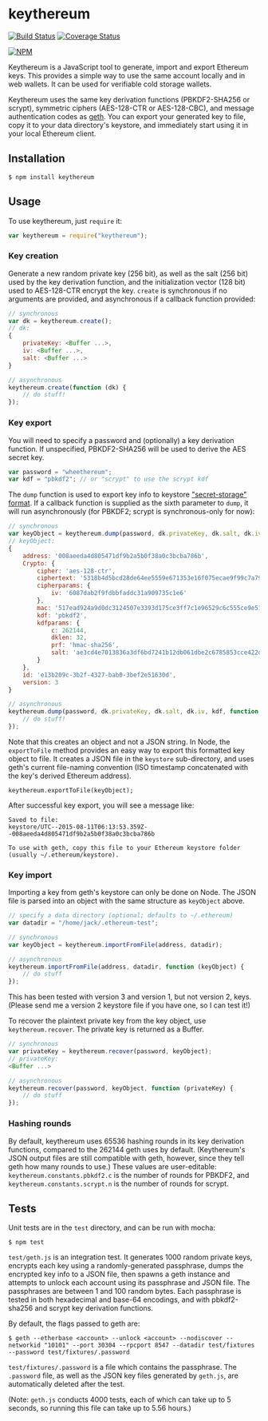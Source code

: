 keythereum
==========

[![Build Status](https://travis-ci.org/AugurProject/keythereum.svg?branch=master)](https://travis-ci.org/AugurProject/keythereum)
[![Coverage Status](https://coveralls.io/repos/AugurProject/keythereum/badge.svg?branch=master&service=github)](https://coveralls.io/github/AugurProject/keythereum?branch=master)

[![NPM](https://nodei.co/npm/keythereum.png)](https://nodei.co/npm/keythereum/)

Keythereum is a JavaScript tool to generate, import and export Ethereum keys.  This provides a simple way to use the same account locally and in web wallets.  It can be used for verifiable cold storage wallets.

Keythereum uses the same key derivation functions (PBKDF2-SHA256 or scrypt), symmetric ciphers (AES-128-CTR or AES-128-CBC), and message authentication codes as [geth](https://github.com/ethereum/go-ethereum).  You can export your generated key to file, copy it to your data directory's keystore, and immediately start using it in your local Ethereum client.

Installation
------------

    $ npm install keythereum

Usage
-----

To use keythereum, just `require` it:
```javascript
var keythereum = require("keythereum");
```

### Key creation

Generate a new random private key (256 bit), as well as the salt (256 bit) used by the key derivation function, and the initialization vector (128 bit) used to AES-128-CTR encrypt the key.  `create` is synchronous if no arguments are provided, and asynchronous if a callback function provided:
```javascript
// synchronous
var dk = keythereum.create();
// dk:
{
    privateKey: <Buffer ...>,
    iv: <Buffer ...>,
    salt: <Buffer ...>
}

// asynchronous
keythereum.create(function (dk) {
    // do stuff!
});
```

### Key export

You will need to specify a password and (optionally) a key derivation function.  If unspecified, PBKDF2-SHA256 will be used to derive the AES secret key.
```javascript
var password = "wheethereum";
var kdf = "pbkdf2"; // or "scrypt" to use the scrypt kdf
```
The `dump` function is used to export key info to keystore ["secret-storage" format](https://github.com/ethereum/wiki/wiki/Web3-Secret-Storage-Definition).  If a callback function is supplied as the sixth parameter to `dump`, it will run asynchronously (for PBKDF2; scrypt is synchronous-only for now):
```javascript
// synchronous
var keyObject = keythereum.dump(password, dk.privateKey, dk.salt, dk.iv, kdf);
// keyObject:
{
    address: '008aeeda4d805471df9b2a5b0f38a0c3bcba786b',
    Crypto: {
        cipher: 'aes-128-ctr',
        ciphertext: '5318b4d5bcd28de64ee5559e671353e16f075ecae9f99c7a79a38af5f869aa46',
        cipherparams: {
            iv: '6087dab2f9fdbbfaddc31a909735c1e6'
        },
        mac: '517ead924a9d0dc3124507e3393d175ce3ff7c1e96529c6c555ce9e51205e9b2',
        kdf: 'pbkdf2',
        kdfparams: {
            c: 262144,
            dklen: 32,
            prf: 'hmac-sha256',
            salt: 'ae3cd4e7013836a3df6bd7241b12db061dbe2c6785853cce422d148a624ce0bd'
        }
    },
    id: 'e13b209c-3b2f-4327-bab0-3bef2e51630d',
    version: 3
}

// asynchronous
keythereum.dump(password, dk.privateKey, dk.salt, dk.iv, kdf, function (keyObject) {
    // do stuff!
});

```
Note that this creates an object and not a JSON string.  In Node, the `exportToFile` method provides an easy way to export this formatted key object to file.  It creates a JSON file in the `keystore` sub-directory, and uses geth's current file-naming convention (ISO timestamp concatenated with the key's derived Ethereum address).
```
keythereum.exportToFile(keyObject);
```
After successful key export, you will see a message like:
```
Saved to file:
keystore/UTC--2015-08-11T06:13:53.359Z--008aeeda4d805471df9b2a5b0f38a0c3bcba786b

To use with geth, copy this file to your Ethereum keystore folder
(usually ~/.ethereum/keystore).
```

### Key import

Importing a key from geth's keystore can only be done on Node.  The JSON file is parsed into an object with the same structure as `keyObject` above.
```javascript
// specify a data directory (optional; defaults to ~/.ethereum)
var datadir = "/home/jack/.ethereum-test";

// synchronous
var keyObject = keythereum.importFromFile(address, datadir);

// asynchronous
keythereum.importFromFile(address, datadir, function (keyObject) {
    // do stuff
});
```
This has been tested with version 3 and version 1, but not version 2, keys.  (Please send me a version 2 keystore file if you have one, so I can test it!)

To recover the plaintext private key from the key object, use `keythereum.recover`.  The private key is returned as a Buffer.
```javascript
// synchronous
var privateKey = keythereum.recover(password, keyObject);
// privateKey:
<Buffer ...>

// asynchronous
keythereum.recover(password, keyObject, function (privateKey) {
    // do stuff
});
```

### Hashing rounds

By default, keythereum uses 65536 hashing rounds in its key derivation functions, compared to the 262144 geth uses by default.  (Keythereum's JSON output files are still compatible with geth, however, since they tell geth how many rounds to use.)  These values are user-editable: `keythereum.constants.pbkdf2.c` is the number of rounds for PBKDF2, and `keythereum.constants.scrypt.n` is the number of rounds for scrypt.

Tests
-----

Unit tests are in the `test` directory, and can be run with mocha:

    $ npm test

`test/geth.js` is an integration test.  It generates 1000 random private keys, encrypts each key using a randomly-generated passphrase, dumps the encrypted key info to a JSON file, then spawns a geth instance and attempts to unlock each account using its passphrase and JSON file.  The passphrases are between 1 and 100 random bytes.  Each passphrase is tested in both hexadecimal and base-64 encodings, and with pbkdf2-sha256 and scrypt key derivation functions.

By default, the flags passed to geth are:

    $ geth --etherbase <account> --unlock <account> --nodiscover --networkid "10101" --port 30304 --rpcport 8547 --datadir test/fixtures --password test/fixtures/.password

`test/fixtures/.password` is a file which contains the passphrase.  The `.password` file, as well as the JSON key files generated by `geth.js`, are automatically deleted after the test.

(Note: `geth.js` conducts 4000 tests, each of which can take up to 5 seconds, so running this file can take up to 5.56 hours.)
